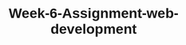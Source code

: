 # Week-6-Assignment-web-development
<!DOCTYPE html>
<html lang="en">
<head>
    <meta charset="UTF-8">
    <meta name="viewport" content="width=device-width, initial-scale=1.0">
    <title>JavaScript Events & Interactivity</title>
    <style>
        body {
            font-family: Arial, sans-serif;
            text-align: center;
            margin: 20px;
        }

        button {
            margin: 5px;
            padding: 10px;
            cursor: pointer;
        }

        #hover-box {
            width: 200px;
            height: 100px;
            background-color: lightgray;
            margin: 10px auto;
            line-height: 100px;
            font-weight: bold;
        }

        .error-message {
            color: red;
            font-size: 12px;
        }
    </style>
</head>
<body>

    <h1>JavaScript Events & Interactivity</h1>

    <!-- Click Event -->
    <button id="click-btn">Click Me</button>
    <p id="click-message"></p>

    <!-- Mouseover Event -->
    <div id="hover-box">Hover Over Me</div>
    <p id="hover-message"></p>

    <!-- Form with Validation -->
    <form id="user-form">
        <label for="name">Name:</label>
        <input type="text" id="name" required>
        <small id="name-error" class="error-message"></small>
        <br><br>

        <label for="email">Email:</label>
        <input type="email" id="email" required>
        <small id="email-error" class="error-message"></small>
        <br><br>

        <button type="submit">Submit</button>
    </form>

    <script>
        // Click Event
        document.getElementById("click-btn").addEventListener("click", function() {
            document.getElementById("click-message").innerText = "Button Clicked!";
        });

        // Mouseover Event
        document.getElementById("hover-box").addEventListener("mouseover", function() {
            document.getElementById("hover-message").innerText = "Mouse is over the box!";
        });

        document.getElementById("hover-box").addEventListener("mouseout", function() {
            document.getElementById("hover-message").innerText = "";
        });

        // Form Validation
        document.getElementById("user-form").addEventListener("submit", function(event) {
            event.preventDefault(); // Prevent form submission

            let name = document.getElementById("name").value;
            let email = document.getElementById("email").value;
            let isValid = true;

            // Validate Name
            if (name.length < 3) {
                document.getElementById("name-error").innerText = "Name must be at least 3 characters.";
                isValid = false;
            } else {
                document.getElementById("name-error").innerText = "";
            }

            // Validate Email
            if (!email.includes("@")) {
                document.getElementById("email-error").innerText = "Please enter a valid email.";
                isValid = false;
            } else {
                document.getElementById("email-error").innerText = "";
            }

            // If valid, submit
            if (isValid) {
                alert("Form submitted successfully!");
            }
        });
    </script>

</body>
</html>
